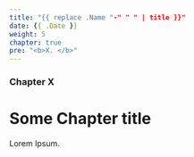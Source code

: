 ```yaml
---
title: "{{ replace .Name "-" " " | title }}"
date: {{ .Date }}
weight: 5
chapter: true
pre: "<b>X. </b>"
---
```


### Chapter X

# Some Chapter title

Lorem Ipsum.